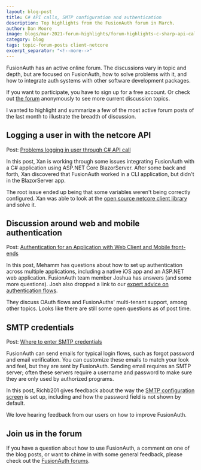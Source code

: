 ```yaml
---
layout: blog-post
title: C# API calls, SMTP configuration and authentication 
description: Top highlights from the FusionAuth forum in March.
author: Dan Moore
image: blogs/mar-2021-forum-highlights/forum-highlights-c-sharp-api-calls-smtp-configuration-and-authentication-header-image.png
category: blog
tags: topic-forum-posts client-netcore
excerpt_separator: "<!--more-->"
---
```


FusionAuth has an active online forum. The discussions vary in topic and depth, but are focused on FusionAuth, how to solve problems with it, and how to integrate auth systems with other software development packages.

<!--more-->

If you want to participate, you have to sign up for a free account. Or check out [the forum](/community/forum/) anonymously to see more current discussion topics. 

I wanted to highlight and summarize a few of the most active forum posts of the last month to illustrate the breadth of discussion.

## Logging a user in with the netcore API

Post: [Problems logging in user through C# API call](https://fusionauth.io/community/forum/topic/867/problems-logging-in-user-through-c-api-call)

In this post, Xan is working through some issues integrating FusionAuth with a C# application using ASP.NET Core BlazorServer. After some back and forth, Xan discovered that FusionAuth worked in a CLI application, but didn't in the BlazorServer app. 

The root issue ended up being that some variables weren't being correctly configured. Xan was able to look at the [open source netcore client library](https://github.com/FusionAuth/fusionauth-netcore-client/) and solve it.

## Discussion around web and mobile authentication

Post: [Authentication for an Application with Web Client and Mobile front-ends](https://fusionauth.io/community/forum/topic/900/authentication-for-an-application-with-web-client-and-mobile-front-ends)

In this post, Mehamm has questions about how to set up authentication across multiple applications, including a native iOS app and an ASP.NET web application. FusionAuth team member Joshua has answers (and some more questions). Josh also dropped a link to our [expert advice on authentication flows](https://fusionauth.io/learn/expert-advice/authentication/login-authentication-workflows/).

They discuss OAuth flows and FusionAuths' multi-tenant support, among other topics. Looks like there are still some open questions as of post time.

## SMTP credentials

Post: [Where to enter SMTP credentials](https://fusionauth.io/community/forum/842/where-to-enter-smtp-credentials)

FusionAuth can send emails for typical login flows, such as forgot password and email verification. You can customize these emails to match your look and feel, but they are sent by FusionAuth. Sending email requires an SMTP server; often these servers require a username and password to make sure they are only used by authorized programs. 

In this post, Richb201 gives feedback about the way the [SMTP configuration screen](https://fusionauth.io/docs/v1/tech/core-concepts/tenants/#email) is set up, including and how the password field is not shown by default. 

We love hearing feedback from our users on how to improve FusionAuth.

## Join us in the forum

If you have a question about how to use FusionAuth, a comment on one of the blog posts, or want to chime in with some general feedback, please check out the [FusionAuth forums](https://fusionauth.io/community/forum/).


